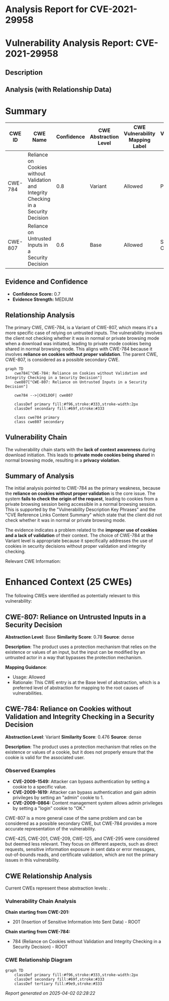 # Analysis Report for CVE-2021-29958

# Vulnerability Analysis Report: CVE-2021-29958

## Description



## Analysis (with Relationship Data)

# Summary
| CWE ID | CWE Name | Confidence | CWE Abstraction Level | CWE Vulnerability Mapping Label | CWE-Vulnerability Mapping Notes |
|---|---|---|---|---|---|
| CWE-784 | Reliance on Cookies without Validation and Integrity Checking in a Security Decision | 0.8 | Variant | Allowed | Primary CWE |
| CWE-807 | Reliance on Untrusted Inputs in a Security Decision | 0.6 | Base | Allowed | Secondary Candidate |

## Evidence and Confidence

*   **Confidence Score:** 0.7
*   **Evidence Strength:** MEDIUM

## Relationship Analysis
The primary CWE, CWE-784, is a Variant of CWE-807, which means it's a more specific case of relying on untrusted inputs. The vulnerability involves the client not checking whether it was in normal or private browsing mode when a download was initiated, leading to private mode cookies being shared in normal browsing mode. This aligns with CWE-784 because it involves **reliance on cookies without proper validation**. The parent CWE, CWE-807, is considered as a possible secondary CWE.

```mermaid
graph TD
    cwe784["CWE-784: Reliance on Cookies without Validation and Integrity Checking in a Security Decision"]
    cwe807["CWE-807: Reliance on Untrusted Inputs in a Security Decision"]
    
    cwe784 -->|CHILDOF| cwe807
    
    classDef primary fill:#f96,stroke:#333,stroke-width:2px
    classDef secondary fill:#69f,stroke:#333
    
    class cwe784 primary
    class cwe807 secondary
```

## Vulnerability Chain
The vulnerability chain starts with the **lack of context awareness** during download initiation. This leads to **private mode cookies being shared** in normal browsing mode, resulting in a **privacy violation**.

## Summary of Analysis
The initial analysis pointed to CWE-784 as the primary weakness, because the **reliance on cookies without proper validation** is the core issue. The system **fails to check the origin of the request**, leading to cookies from a private browsing session being accessible in a normal browsing session. This is supported by the "Vulnerability Description Key Phrases" and the "CVE Reference Links Content Summary" which state that the client did not check whether it was in normal or private browsing mode.

The evidence indicates a problem related to the **improper use of cookies and a lack of validation** of their context. The choice of CWE-784 at the Variant level is appropriate because it specifically addresses the use of cookies in security decisions without proper validation and integrity checking.

Relevant CWE Information:

# Enhanced Context (25 CWEs)
The following CWEs were identified as potentially relevant to this vulnerability:

## CWE-807: Reliance on Untrusted Inputs in a Security Decision
**Abstraction Level**: Base
**Similarity Score**: 0.78
**Source**: dense

**Description**:
The product uses a protection mechanism that relies on the existence or values of an input, but the input can be modified by an untrusted actor in a way that bypasses the protection mechanism.

**Mapping Guidance**:
- Usage: Allowed
- Rationale: This CWE entry is at the Base level of abstraction, which is a preferred level of abstraction for mapping to the root causes of vulnerabilities.

## CWE-784: Reliance on Cookies without Validation and Integrity Checking in a Security Decision
**Abstraction Level**: Variant
**Similarity Score**: 0.476
**Source**: dense

**Description**:
The product uses a protection mechanism that relies on the existence or values of a cookie, but it does not properly ensure that the cookie is valid for the associated user.

### Observed Examples
- **CVE-2009-1549:** Attacker can bypass authentication by setting a cookie to a specific value.
- **CVE-2009-1619:** Attacker can bypass authentication and gain admin privileges by setting an "admin" cookie to 1.
- **CVE-2009-0864:** Content management system allows admin privileges by setting a "login" cookie to "OK."

CWE-807 is a more general case of the same problem and can be considered as a possible secondary CWE, but CWE-784 provides a more accurate representation of the vulnerability.

CWE-425, CWE-201, CWE-209, CWE-125, and CWE-295 were considered but deemed less relevant. They focus on different aspects, such as direct requests, sensitive information exposure in sent data or error messages, out-of-bounds reads, and certificate validation, which are not the primary issues in this vulnerability.


## CWE Relationship Analysis

Current CWEs represent these abstraction levels: .


### Vulnerability Chain Analysis

**Chain starting from CWE-201:**
- 201 (Insertion of Sensitive Information Into Sent Data) - ROOT


**Chain starting from CWE-784:**
- 784 (Reliance on Cookies without Validation and Integrity Checking in a Security Decision) - ROOT



### CWE Relationship Diagram

```mermaid
graph TD
    classDef primary fill:#f96,stroke:#333,stroke-width:2px
    classDef secondary fill:#69f,stroke:#333
    classDef tertiary fill:#9e9,stroke:#333
```



*Report generated on 2025-04-02 02:28:22*
